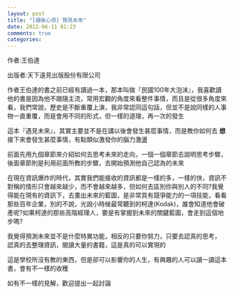 ```yaml
---
layout: post
title: "[讀後心得] 預見未來"
date: 2012-06-11 01:23
comments: true
categories: 
---
```

作者:王伯達

出版者:天下遠見出版股份有限公司

<!--more-->

作者王伯達的書之前已經有讀過一本，那本叫做『民國100年大泡沫』，我喜歡讀他的書是因為他不跟隨主流，常用宏觀的角度來看整件事情，而且是從很多角度來看，我們常說，歷史是不斷重覆上演，我非常認同這句話，但並不是說同樣的人事物一直重覆，而是會用不同的形式，但一樣的道理，再一次的發生

這本『遇見未來』，其實主要並不是在講以後會發生甚麼事情，而是教你如何去 **想** 接下來會發生甚麼事情，有點類似激發你的腦力激盪

前面先用九個章節來介紹如何去思考未來的走向，一個一個章節去說明思考步驟，後面章節則是利用前面所教的步驟，去開始預測他自己認為的未來

在現在資訊爆炸的時代，其實我們能接收的資訊都是一樣的多，一樣的快，資訊不對稱的情形只會越來越少，而不會越來越多，但如何去區別你與別人的不同?我覺得能在現有的資訊下，去畫出未來的藍圖，是非常具有競爭能力的一項技能，看看那些百年企業，別的不說，光說小時候最常聽到的柯達(Kodak)，誰會知道他會破產呢?如果柯達的那些高階經理人，要是有掌握到未來的關鍵藍圖，會走到這個地步嗎?


我覺得預測未來並不是什麼特異功能，相反的只要你努力，只要去認真的思考， 認真的去整理資訊，閱讀大量的書籍，這是真的可以實現的

這是學校所沒有教的東西，但是卻可以影響你的人生，有興趣的人可以讀一讀這本書，會有不一樣的收穫

如有不一樣的見解，歡迎提出一起討論